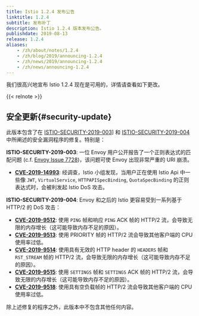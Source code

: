 ```yaml
---
title: Istio 1.2.4 发布公告
linktitle: 1.2.4
subtitle: 发布补丁
description: Istio 1.2.4 版本发布公告。
publishdate: 2019-08-13
release: 1.2.4
aliases:
    - /zh/about/notes/1.2.4
    - /zh/blog/2019/announcing-1.2.4
    - /zh/news/2019/announcing-1.2.4
    - /zh/news/announcing-1.2.4
---
```


我们很高兴地宣布 Istio 1.2.4 现在是可用的，详情请查看如下更改。

{{< relnote >}}

## 安全更新{#security-update}

此版本包含了在 [ISTIO-SECURITY-2019-003](/zh/news/security/istio-security-2019-003/)] 和 [ISTIO-SECURITY-2019-004](/zh/news/security/istio-security-2019-004/) 中所阐述的安全漏洞程序的修复。特别是：

__ISTIO-SECURITY-2019-003__: 一位 Envoy 用户公开报告了一个正则表达式的匹配问题 (c.f. [Envoy Issue 7728](https://github.com/envoyproxy/envoy/issues/7728))，该问题可使 Envoy 出现非常严重的 URI 崩溃。
  * __[CVE-2019-14993](https://cve.mitre.org/cgi-bin/cvename.cgi?name=CVE-2019-14993)__: 经调查，Istio 小组发现，当用户正在使用 Istio Api 中一些像 `JWT`, `VirtualService`, `HTTPAPISpecBinding`, `QuotaSpecBinding` 的正则表达式时，会被利发起 Istio DoS 攻击。

__ISTIO-SECURITY-2019-004__: Envoy 和之后的 Istio 更容易受到一系列基于 HTTP/2 的 DoS 攻击：
  * __[CVE-2019-9512](https://cve.mitre.org/cgi-bin/cvename.cgi?name=CVE-2019-9512)__: 使用 `PING` 帧和响应 `PING` ACK 帧的 HTTP/2 流，会导致无限的内存增长（这可能导致内存不足的原因）。
  * __[CVE-2019-9513](https://cve.mitre.org/cgi-bin/cvename.cgi?name=CVE-2019-9513)__: 使用 PRIORITY 帧的 HTTP/2 流会导致其他客户端的 CPU 使用率过低。
  * __[CVE-2019-9514](https://cve.mitre.org/cgi-bin/cvename.cgi?name=CVE-2019-9514)__: 使用具有无效的 HTTP header 的 `HEADERS` 帧和 `RST_STREAM` 帧的 HTTP/2 流，会导致无限的内存增长（这可能导致内存不足的原因）。
  * __[CVE-2019-9515](https://cve.mitre.org/cgi-bin/cvename.cgi?name=CVE-2019-9515)__: 使用 `SETTINGS` 帧和 `SETTINGS`  ACK 帧的 HTTP/2 流，会导致无限的内存增长（这可能导致内存不足的原因）。
  * __[CVE-2019-9518](https://cve.mitre.org/cgi-bin/cvename.cgi?name=CVE-2019-9518)__: 使用具有空负载帧的 HTTP/2 流会导致其他客户端的 CPU 使用率过低。

除上述修复的程序之外，此版本中不包含其他任何内容。
